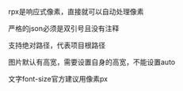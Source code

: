 rpx是响应式像素，直接就可以自动处理像素

严格的json必须是双引号且没有注释

支持绝对路径，代表项目根路径

图片默认有高宽，需要设置自身的高宽，不能设置auto

文字font-size官方建议用像素px